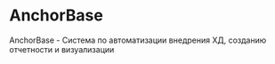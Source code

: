 # AnchorBase
AnchorBase - Система по автоматизации внедрения ХД, созданию отчетности и визуализации
